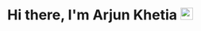 <div align="center">
   <h1>Hi there, I'm Arjun Khetia  <img src="https://media.giphy.com/media/hvRJCLFzcasrR4ia7z/giphy.gif" width="25px"> </h1>
</div>